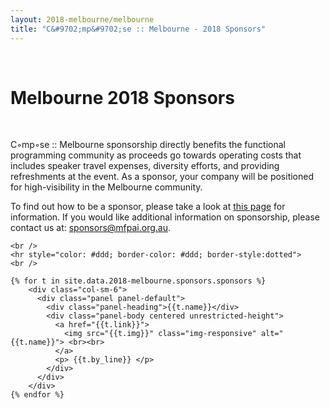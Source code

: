 ```yaml
---
layout: 2018-melbourne/melbourne
title: "C&#9702;mp&#9702;se :: Melbourne - 2018 Sponsors"
---
```


<style type="text/css">
		.panel-default .panel-body.unrestricted-height {
			max-height: none;
		}
</style>

<div class="sep talk melbourne" data-stellar-background-ratio="0.5" style="background-position: 50% -91.5px;"></div>
<br />

<div class="container">

  <h1 class="centered">Melbourne 2018 Sponsors</h1>
  <br />

  <div class="row">
    <div class="col-sm-offset-2 col-sm-8">
      <p>
        C&#9702;mp&#9702;se :: Melbourne sponsorship directly benefits the functional programming community as
        proceeds go towards operating costs that includes speaker travel expenses,
        diversity efforts, and providing refreshments at the event. As a sponsor, your
        company will be positioned for high-visibility in the Melbourne community.
      </p>
      <p>
        To find out how to be a sponsor, please take a look at
        <a href="/2018-melbourne/sponsorship-prospectus/">this page</a>
        for information. If you would like additional information on sponsorship,
        please contact us at: <a href="sponsors@mfpai.org.au">sponsors@mfpai.org.au</a>.
      </p>
      <!-- <h3> More details coming soon... </h3> -->
    </div>
  </div>
  <div class="row">

    <br />
    <hr style="color: #ddd; border-color: #ddd; border-style:dotted">
    <br />

    {% for t in site.data.2018-melbourne.sponsors.sponsors %}
        <div class="col-sm-6">
          <div class="panel panel-default">
            <div class="panel-heading">{{t.name}}</div>
            <div class="panel-body centered unrestricted-height">
              <a href="{{t.link}}">
                <img src="{{t.img}}" class="img-responsive" alt="{{t.name}}"> <br><br>
              </a>
              <p> {{t.by_line}} </p>
            </div>
          </div>
        </div>
    {% endfor %}
  </div>
</div>

